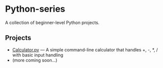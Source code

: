 # Python-series

A collection of beginner-level Python projects.

## Projects

- [Calculator.py](Python-series/CLI/calculator.py) — A simple command-line calculator that handles +, -, *, / with basic input handling
- (more coming soon...)

